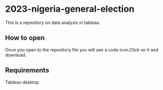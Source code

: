 # 2023-nigeria-general-election
This is a repository on data analysis in tableau.
## How to open
Once you open to the repository file you will see a code icon.Click on it and download.
## Requirements
Tableau desktop
